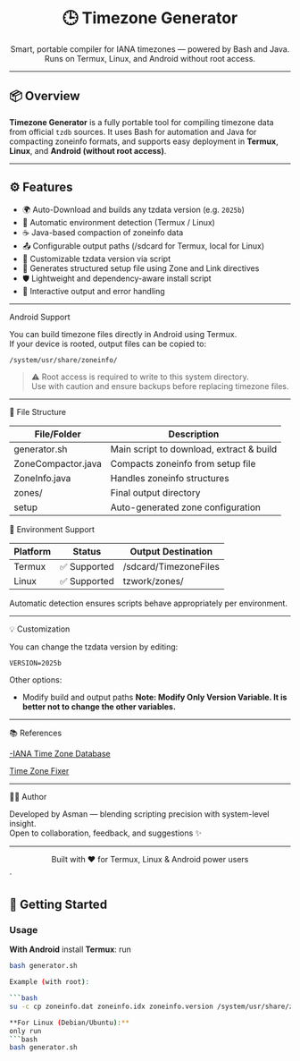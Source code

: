<h1 align="center">🕒 Timezone Generator</h1>
<p align="center">
Smart, portable compiler for IANA timezones — powered by Bash and Java. Runs on Termux, Linux, and Android without root access.
</p>

---

## 📦 Overview

**Timezone Generator** is a fully portable tool for compiling timezone data from official `tzdb` sources. It uses Bash for automation and Java for compacting zoneinfo formats, and supports easy deployment in **Termux**, **Linux**, and **Android (without root access)**.

---

## ⚙️ Features

- 🌍 Auto-Download and builds any tzdata version (e.g. `2025b`)
- 🔧 Automatic environment detection (Termux / Linux)
- ☕ Java-based compaction of zoneinfo data
- 📤 Configurable output paths (/sdcard for Termux, local for Linux)
- 🔁 Customizable tzdata version via script
- 📄 Generates structured setup file using Zone and Link directives
- 🛡️ Lightweight and dependency-aware install script
- 💬 Interactive output and error handling

---
Android Support

You can build timezone files directly in Android using Termux.  
If your device is rooted, output files can be copied to:

`/system/usr/share/zoneinfo/`

> ⚠️ Root access is required to write to this system directory.  
> Use with caution and ensure backups before replacing timezone files.

---

📂 File Structure

| File/Folder         | Description                              |
|---------------------|------------------------------------------|
| generator.sh | Main script to download, extract & build |
| ZoneCompactor.java| Compacts zoneinfo from setup file        |
| ZoneInfo.java     | Handles zoneinfo structures              |
| zones/            | Final output directory                   |
| setup             | Auto-generated zone configuration        |

🧠 Environment Support

| Platform | Status      | Output Destination              |
|----------|-------------|----------------------------------|
| Termux   | ✅ Supported | /sdcard/TimezoneFiles         |
| Linux    | ✅ Supported | tzwork/zones/                 |

Automatic detection ensures scripts behave appropriately per environment.


---

💡 Customization

You can change the tzdata version by editing:

`VERSION=2025b`

Other options:
- Modify build and output paths 
**Note: Modify Only Version Variable. It is better not to change the other variables.**
---

📚 References

[-IANA Time Zone Database](https://www.iana.org/time-zones)

[Time Zone Fixer](https://github.com/mcornejo/TimeZoneFixer)

---

🧑‍💻 Author

Developed by Asman — blending scripting precision with system-level insight.  
Open to collaboration, feedback, and suggestions ✨

---

<p align="center">Built with ❤️ for Termux, Linux & Android power users</p>
`

## 🚀 Getting Started

### Usage
 **With Android**
install **Termux**:
run 
```bash
bash generator.sh

Example (with root):

```bash
su -c cp zoneinfo.dat zoneinfo.idx zoneinfo.version /system/usr/share/zoneinfo/

**For Linux (Debian/Ubuntu):**
only run
```bash
bash generator.sh


